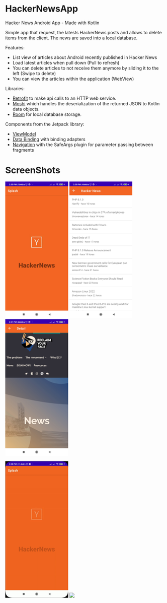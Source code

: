 # HackerNewsApp
Hacker News Android App - Made with Kotlin

 Simple app that request, the latests HackerNews posts and allows to delete items from the client.
 The news are saved into a local database.
 
 Features:
* List view of articles about Android recently published in Hacker News
* Load latest articles when pull down (Pull to refresh)
* You can delete articles to not receive them anymore by sliding it to the left (Swipe to delete)
* You can view the articles within the application (WebView)

Libraries:
* [Retrofit](https://square.github.io/retrofit/) to make api calls to an HTTP web service.
* [Moshi](https://github.com/square/moshi) which handles the deserialization of the returned JSON to Kotlin data objects. 
* [Room](https://developer.android.com/training/data-storage/room) for local database storage.
  
Components from the Jetpack library:
* [ViewModel](https://developer.android.com/topic/libraries/architecture/viewmodel)
* [Data Binding](https://developer.android.com/topic/libraries/data-binding/) with binding adapters
* [Navigation](https://developer.android.com/topic/libraries/architecture/navigation/) with the SafeArgs plugin for parameter passing between fragments


# ScreenShots
<p float="left">
  <img src="https://github.com/fernandoehs/HackerNewsApp/blob/main/app/src/main/1637955170477.jpg" width="200" />
  <img src="https://github.com/fernandoehs/HackerNewsApp/blob/main/app/src/main/1637955170454.jpg" width="200" />
  <img src="https://github.com/fernandoehs/HackerNewsApp/blob/main/app/src/main/1637955170430.jpg" width="200" />
</p>
<p float="left">
  <img src="https://github.com/fernandoehs/HackerNewsApp/blob/main/app/src/main/hn.gif" width="200" />
 <img src="https://github.com/fernandoehs/HackerNewsApp/blob/main/app/src/main/hn1.gif" width="200" />
</p>





